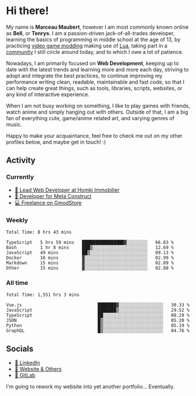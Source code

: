 # Hi there!

My name is **Marceau Maubert**, however I am most commonly known online as **Bell**, or **Tenrys**. I am a passion-driven jack-of-all-trades developer, learning the basics of programming in middle school at the age of 13, by practicing [video game modding](https://garrysmod.com) making use of [Lua](https://lua.org), taking part in a [community](https://metastruct.net) I still circle around today, and to which I owe a lot of patience.

Nowadays, I am primarily focused on **Web Development**, keeping up to date with the latest trends and learning more and more each day, striving to adopt  and integrate the best practices, to continue improving my performance writing clean, readable, maintainable and fast code, so that I can help create great things, such as tools, libraries, scripts, websites, or any kind of interactive experience.

When I am not busy working on something, I like to play games with friends, watch anime and simply hanging out with others. Outside of that, I am a big fan of everything cute, game/anime related art, and varying genres of music.

Happy to make your acquaintance, feel free to check me out on my other profiles below, and maybe get in touch! :)

## Activity

### Currently

- [🏢 Lead Web Developer at Homki Immobilier](https://homki-immobilier.com)
- [🎈 Developer for Meta Construct](https://metastruct.net)
- [💻 Freelance on GmodStore](https://www.gmodstore.com/users/Tenrys)

### Weekly
<!--START_SECTION:wakaWeekly-->

```text
Total Time: 8 hrs 43 mins

TypeScript   5 hrs 59 mins   ████████████████▓░░░░░░░░   66.83 %
Bash         1 hr 8 mins     ███▒░░░░░░░░░░░░░░░░░░░░░   12.69 %
JavaScript   49 mins         ██▒░░░░░░░░░░░░░░░░░░░░░░   09.13 %
Docker       16 mins         ▓░░░░░░░░░░░░░░░░░░░░░░░░   02.99 %
Markdown     15 mins         ▓░░░░░░░░░░░░░░░░░░░░░░░░   02.89 %
Other        15 mins         ▓░░░░░░░░░░░░░░░░░░░░░░░░   02.88 %
```

<!--END_SECTION:wakaWeekly-->

### All time
<!--START_SECTION:wakaTotal-->

```text
Total Time: 1,551 hrs 3 mins

Vue.js                             ███████▓░░░░░░░░░░░░░░░░░   30.33 %
JavaScript                         ███████▒░░░░░░░░░░░░░░░░░   29.52 %
TypeScript                         ██░░░░░░░░░░░░░░░░░░░░░░░   08.29 %
JSON                               █▒░░░░░░░░░░░░░░░░░░░░░░░   05.20 %
Python                             █▒░░░░░░░░░░░░░░░░░░░░░░░   05.19 %
GraphQL                            █▒░░░░░░░░░░░░░░░░░░░░░░░   04.76 %
```

<!--END_SECTION:wakaTotal-->

## Socials

- [👔 LinkedIn](https://www.linkedin.com/in/marceau-maubert)
- [🔗 Website & Others](https://bell.moe)
- [🦊 GitLab](https://gitlab.com/Tenrys)

I'm going to rework my website into yet another portfolio... Eventually.
